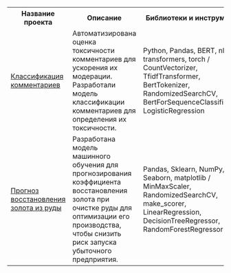 <table>
  <tr>
    <th>Название проекта</th>
    <th style="width:60%;">Описание</th>
    <th>Библиотеки и инструменты</th>
  </tr>
  <tr>
    <td><a href="https://github.com/LydmiLAB/yandex-praktikum-projects/tree/main/cleaning_toxic_comments">Классификация комментариев</a></td>
    <td>Автоматизирована оценка токсичности комментариев для ускорения их модерации. Разработали модель классификации комментариев для определения их токсичности.</td>
    <td>Python, Pandas, BERT, nltk, transformers, torch / CountVectorizer, TfidfTransformer, BertTokenizer, RandomizedSearchCV, BertForSequenceClassification, LogisticRegression</td>
  </tr>
  <tr>
    <td><a href="https://github.com/LydmiLAB/yandex-praktikum-projects/tree/main/predicting_gold_rate">Прогноз восстановления золота из руды</a></td>
    <td>Разработана модель машинного обучения для прогнозирования коэффициента восстановления золота при очистке руды для оптимизации его производства, чтобы снизить риск запуска убыточного предприятия.</td>
    <td>Pandas, Sklearn, NumPy, Seaborn, matplotlib / MinMaxScaler, RandomizedSearchCV, make_scorer,  LinearRegression, DecisionTreeRegressor, RandomForestRegressor</td>
  </tr>
</table>




